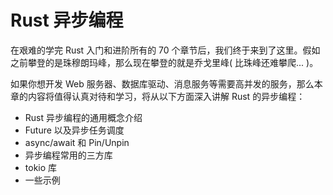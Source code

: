 # Rust 异步编程
在艰难的学完 Rust 入门和进阶所有的 70 个章节后，我们终于来到了这里。假如之前攀登的是珠穆朗玛峰，那么现在攀登的就是乔戈里峰( 比珠峰还难攀爬... )。

如果你想开发 Web 服务器、数据库驱动、消息服务等需要高并发的服务，那么本章的内容将值得认真对待和学习，将从以下方面深入讲解 Rust 的异步编程：

- Rust 异步编程的通用概念介绍
- Future 以及异步任务调度
- async/await 和 Pin/Unpin
- 异步编程常用的三方库
- tokio 库
- 一些示例